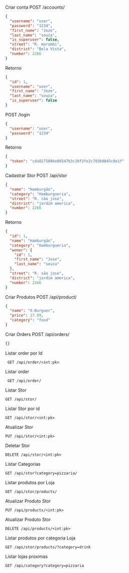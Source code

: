 Criar conta
POST /accounts/

```json
{
  "username": "user",
  "password": "1234",
  "first_name": "Joze",
  "last_name": "souza",
  "is_superuser": false,
  "street": "R. morumbi",
  "district": "Bela Vista",
  "number": 2266
}
```

Retorno

```json
{
  "id": 1,
  "username": "user",
  "first_name": "Joze",
  "last_name": "souza",
  "is_superuser": false
}
```

POST /login

```json
{
  "username": "user",
  "password": "1234"
}
```

Retorno

```json
{
  "token": "cda8275086e08547b3c26f2fe2c703b8845c8e1f"
}
```

Cadastrar Stor
POST /api/stor

```json
{
  "name": "Hamburgão",
  "category": "Hamburgueria",
  "street": "R. são jose",
  "district": "jardim america",
  "number": 2266
}
```

Retorno

```json
{
  "id": 1,
  "name": "Hamburgão",
  "category": "Hamburgueria",
  "woner": {
    "id": 1,
    "first_name": "Jose",
    "last_name": "souza"
  },
  "street": "R. são jose",
  "district": "jardim america",
  "number": 2266
}
```

Criar Produtos
POST /api/product/

```json
{
  "name": "X-Burguer",
  "price": 17.99,
  "category": "food"
}
```

Criar Orders
POST /api/orders/

```json
{}
```

Listar order por Id

` GET /api/order/<int:pk>`

Listar order

` GET /api/order/`

Listar Stor

`GET /api/stor/`

Listar Stor por id

`GET /api/stor/<int:pk>`

Atualizar Stor

`PUT /api/stor/<int:pk>`

Deletar Stor

`DELETE /api/stor/<int:pk>`

Listar Categorias

`GET /api/stor?category=pizzaria/`

Listar produtos por Loja

`GET /api/stor/products/`

Atualizar Produto Stor

`PUT /api/products/<int:pk>`

Atualizar Produto Stor

`DELETE /api/products/<int:pk>`

Listar produtos por categoria Loja

`GET /api/stor/products/?category=drink`

Listar lojas proximas

`GET /api/category?category=pizzaria`
